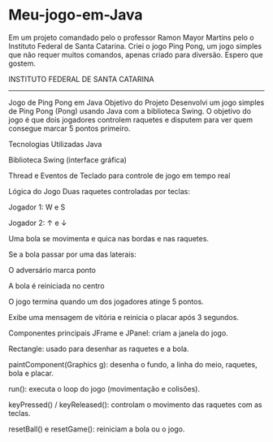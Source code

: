 # Meu-jogo-em-Java

Em um projeto comandado pelo o professor Ramon Mayor Martins pelo o Instituto Federal de Santa Catarina. 
Criei o jogo Ping Pong, um jogo simples que não requer muitos comandos, apenas criado para diversão.
Espero que gostem.


INSTITUTO FEDERAL DE SANTA CATARINA


_________________________________________________________________________


 Jogo de Ping Pong em Java
Objetivo do Projeto
Desenvolvi um jogo simples de Ping Pong (Pong) usando Java com a biblioteca Swing. O objetivo do jogo é que dois jogadores controlem raquetes e disputem para ver quem consegue marcar 5 pontos primeiro.

 Tecnologias Utilizadas
Java


Biblioteca Swing (interface gráfica)


Thread e Eventos de Teclado para controle de jogo em tempo real



 Lógica do Jogo
Duas raquetes controladas por teclas:


Jogador 1: W e S


Jogador 2: ↑ e ↓


Uma bola se movimenta e quica nas bordas e nas raquetes.


Se a bola passar por uma das laterais:


O adversário marca ponto


A bola é reiniciada no centro


O jogo termina quando um dos jogadores atinge 5 pontos.


Exibe uma mensagem de vitória e reinicia o placar após 3 segundos.



 Componentes principais
JFrame e JPanel: criam a janela do jogo.


Rectangle: usado para desenhar as raquetes e a bola.


paintComponent(Graphics g): desenha o fundo, a linha do meio, raquetes, bola e placar.


run(): executa o loop do jogo (movimentação e colisões).


keyPressed() / keyReleased(): controlam o movimento das raquetes com as teclas.


resetBall() e resetGame(): reiniciam a bola ou o jogo.



